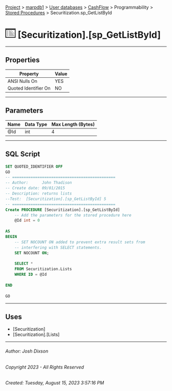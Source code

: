 #### 

[Project](../../../../../index.md) > [marpdb1](../../../../index.md) > [User databases](../../../index.md) > [CashFlow](../../index.md) > Programmability > [Stored Procedures](Stored_Procedures.md) > Securitization.sp_GetListById

# ![Stored Procedures](../../../../../Images/StoredProcedure32.png) [Securitization].[sp_GetListById]

---

## <a name="#properties"></a>Properties

| Property | Value |
|---|---|
| ANSI Nulls On | YES |
| Quoted Identifier On | NO |


---

## <a name="#parameters"></a>Parameters

| Name | Data Type | Max Length (Bytes) |
|---|---|---|
| @Id | int | 4 |


---

## <a name="#sqlscript"></a>SQL Script

```sql
SET QUOTED_IDENTIFIER OFF
GO
-- =============================================
-- Author:		John Thadison
-- Create date: 09/01/2015
-- Description:	returns lists 
--Test:  [Securitization].[sp_GetListById] 5
-- =============================================
Create PROCEDURE [Securitization].[sp_GetListById]
	-- Add the parameters for the stored procedure here
	@Id int = 0

AS
BEGIN
	-- SET NOCOUNT ON added to prevent extra result sets from
	-- interfering with SELECT statements.
	SET NOCOUNT ON;
	
	SELECT *
	FROM Securitization.Lists
	WHERE ID = @Id
	
END
	
GO

```


---

## <a name="#uses"></a>Uses

* [Securitization]
* [Securitization].[Lists]


---

###### Author:  Josh Dixson

###### Copyright 2023 - All Rights Reserved

###### Created: Tuesday, August 15, 2023 3:57:16 PM


